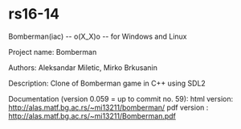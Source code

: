 # rs16-14 
Bomberman(iac) -- o(X_X)o -- for Windows and Linux 

Project name: Bomberman

Authors: Aleksandar Miletic, Mirko Brkusanin

Description: Clone of Bomberman game in C++ using SDL2

Documentation (version 0.059 = up to commit no. 59): 
  html version: http://alas.matf.bg.ac.rs/~mi13211/bomberman/
  pdf version : http://alas.matf.bg.ac.rs/~mi13211/Bomberman.pdf
